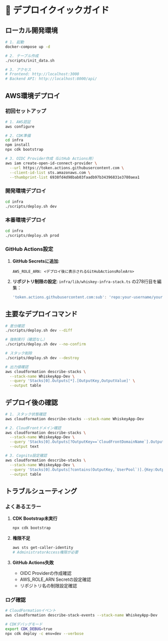 # 🚀 デプロイクイックガイド

## ローカル開発環境

```bash
# 1. 起動
docker-compose up -d

# 2. テーブル作成
./scripts/init_data.sh

# 3. アクセス
# Frontend: http://localhost:3000
# Backend API: http://localhost:8000/api/
```

## AWS環境デプロイ

### 初回セットアップ

```bash
# 1. AWS認証
aws configure

# 2. CDK準備
cd infra
npm install
npx cdk bootstrap

# 3. OIDC Provider作成（GitHub Actions用）
aws iam create-open-id-connect-provider \
  --url https://token.actions.githubusercontent.com \
  --client-id-list sts.amazonaws.com \
  --thumbprint-list 6938fd4d98bab03faadb97b34396831e3780aea1
```

### 開発環境デプロイ

```bash
cd infra
./scripts/deploy.sh dev
```

### 本番環境デプロイ

```bash
cd infra
./scripts/deploy.sh prod
```

### GitHub Actions設定

1. **GitHub Secretsに追加**:
   ```
   AWS_ROLE_ARN: <デプロイ後に表示されるGitHubActionsRoleArn>
   ```

2. **リポジトリ制限の設定**:
   `infra/lib/whiskey-infra-stack.ts` の278行目を編集：
   ```typescript
   'token.actions.githubusercontent.com:sub': 'repo:your-username/your-repo:*'
   ```

## 主要なデプロイコマンド

```bash
# 差分確認
./scripts/deploy.sh dev --diff

# 強制実行（確認なし）
./scripts/deploy.sh dev --no-confirm

# スタック削除
./scripts/deploy.sh dev --destroy

# 出力値確認
aws cloudformation describe-stacks \
  --stack-name WhiskeyApp-Dev \
  --query 'Stacks[0].Outputs[*].[OutputKey,OutputValue]' \
  --output table
```

## デプロイ後の確認

```bash
# 1. スタック状態確認
aws cloudformation describe-stacks --stack-name WhiskeyApp-Dev

# 2. CloudFrontドメイン確認
aws cloudformation describe-stacks \
  --stack-name WhiskeyApp-Dev \
  --query 'Stacks[0].Outputs[?OutputKey==`CloudFrontDomainName`].OutputValue' \
  --output text

# 3. Cognito設定確認
aws cloudformation describe-stacks \
  --stack-name WhiskeyApp-Dev \
  --query 'Stacks[0].Outputs[?contains(OutputKey,`UserPool`)].{Key:OutputKey,Value:OutputValue}' \
  --output table
```

## トラブルシューティング

### よくあるエラー

1. **CDK Bootstrap未実行**
   ```bash
   npx cdk bootstrap
   ```

2. **権限不足**
   ```bash
   aws sts get-caller-identity
   # AdministratorAccess権限が必要
   ```

3. **GitHub Actions失敗**
   - OIDC Providerの作成確認
   - AWS_ROLE_ARN Secretの設定確認
   - リポジトリ名の制限設定確認

### ログ確認

```bash
# CloudFormationイベント
aws cloudformation describe-stack-events --stack-name WhiskeyApp-Dev

# CDKデバッグモード
export CDK_DEBUG=true
npx cdk deploy -c env=dev --verbose
``` 